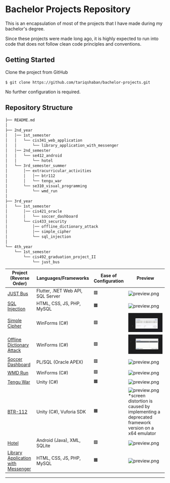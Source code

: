 Bachelor Projects Repository
==============================
This is an encapsulation of most of the projects that I have made during my bachelor's degree.

Since these projects were made long ago, it is highly expected to run into code that does not follow clean code
principles and conventions.

Getting Started
------------
Clone the project from GitHub

`$ git clone https://github.com/tariqshaban/bachelor-projects.git`

No further configuration is required.

Repository Structure
------------

    ├── README.md
    │
    ├── 2nd_year
    │   │── 1st_semester
    │   │   └── cis341_web_application
    │   │       └── library_application_with_messenger
    │   │── 2nd_semester
    │   │   └── se412_android
    │   │       └── hotel
    │   └── 3rd_semester_summer
    │       │── extracurricular_activities
    │       │   │── btr112
    │       │   └── tengu_war
    │       └── se310_visual_programming
    │           └── wmd_run
    │
    ├── 3rd_year
    │   └── 1st_semester
    │       │── cis421_oracle
    │       │   └── soccer_dashboard
    │       └── cis433_security
    │           │── offline_dictionary_attack
    │           │── simple_cipher
    │           └── sql_injection
    │
    └── 4th_year
        └── 1st_semester
            └── cis492_graduation_project_II
                └── just_bus

| Project (Reverse Order)                                                                                               | Languages/Frameworks              | Ease of Configuration | Preview                                                                                                                                  |
|-----------------------------------------------------------------------------------------------------------------------|-----------------------------------|-----------------------|------------------------------------------------------------------------------------------------------------------------------------------|
| [JUST Bus](4th_year/1st_semester/cis492_graduation_project_II/just_bus)                                               | Flutter, .NET Web API, SQL Server | 🟥                    | ![preview.png](assets/previews/just_bus.gif)                                                                                             |
| [SQL Injection](3rd_year/1st_semester/cis433_security/sql_injection)                                                  | HTML, CSS, JS, PHP, MySQL         | 🟧                    | ![preview.png](assets/previews/sql_injection.gif)                                                                                        |
| [Simple Cipher](3rd_year/1st_semester/cis433_security/simple_cipher)                                                  | WinForms (C#)                     | 🟩                    | ![preview.png](assets/previews/simple_cipher.gif)                                                                                        |
| [Offline Dictionary Attack](3rd_year/1st_semester/cis433_security/offline_dictionary_attack)                          | WinForms (C#)                     | 🟩                    | ![preview.png](assets/previews/offline_dictionary_attack.gif)                                                                            |
| [Soccer Dashboard](3rd_year/1st_semester/cis421_oracle/soccer_dashboard)                                              | PL/SQL (Oracle APEX)              | 🟥                    | ![preview.png](assets/previews/soccer_dashboard.gif)                                                                                     |
| [WMD Run](2nd_year/3rd_semester_summer/se310_visual_programming/wmd_run)                                              | WinForms (C#)                     | 🟩                    | ![preview.png](assets/previews/wmd_run.gif)                                                                                              |
| [Tengu War](2nd_year/3rd_semester_summer/extracurricular_activities/tengu_war)                                        | Unity (C#)                        | 🟧                    | ![preview.png](assets/previews/tengu_war.gif)                                                                                            |
| [BTR-112](2nd_year/3rd_semester_summer/extracurricular_activities/btr112)                                             | Unity (C#), Vuforia SDK           | 🟧                    | ![preview.png](assets/previews/btr112.gif) *screen distortion is caused by implementing a deprecated framework version on a x64 emulator |
| [Hotel](2nd_year/2nd_semester/se412_android/hotel)                                                                    | Android (Java), XML, SQLite       | 🟩                    | ![preview.png](assets/previews/hotel.gif)                                                                                                |
| [Library Application with Messenger](2nd_year/1st_semester/cis341_web_application/library_application_with_messenger) | HTML, CSS, JS, PHP, MySQL         | 🟧                    | ![preview.png](assets/previews/library_application_with_messenger.gif)                                                                   |

--------